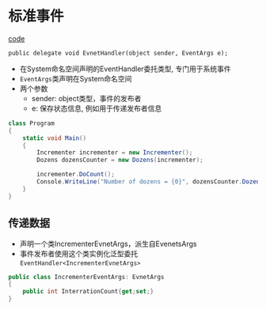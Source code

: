 # 标准事件

[code](csharp-standard-event-code.md)

`public delegate void EvnetHandler(object sender, EventArgs e);`

- 在System命名空间声明的EventHandler委托类型, 专门用于系统事件
- `EventArgs`类声明在System命名空间
- 两个参数
  - sender: object类型，事件的发布者
  - e:  保存状态信息, 例如用于传递发布者信息


```c#
class Program
{
    static void Main()
    {
        Incrementer incrementer = new Incrementer();
        Dozens dozensCounter = new Dozens(incrementer);

        incrementer.DoCount();
        Console.WriteLine("Number of dozens = {0}", dozensCounter.DozensCount);
    }
}
```


##  传递数据

- 声明一个类IncrementerEvnetArgs，派生自EvenetsArgs
- 事件发布者使用这个类实例化泛型委托`EventHandler<IncrementerEvnetArgs>`

```c#
public class IncrementerEventArgs: EvnetArgs
{
    public int InterrationCount{get;set;}
}
```


